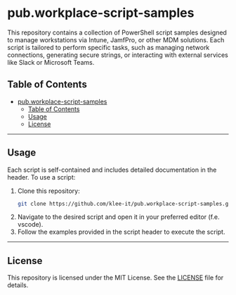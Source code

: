 # pub.workplace-script-samples

This repository contains a collection of PowerShell script samples designed to manage workstations via Intune, JamfPro, or other MDM solutions. Each script is tailored to perform specific tasks, such as managing network connections, generating secure strings, or interacting with external services like Slack or Microsoft Teams.

## Table of Contents

- [pub.workplace-script-samples](#pubworkplace-script-samples)
  - [Table of Contents](#table-of-contents)
  - [Usage](#usage)
  - [License](#license)

---

## Usage

Each script is self-contained and includes detailed documentation in the header. To use a script:

1. Clone this repository:
   ```bash
   git clone https://github.com/klee-it/pub.workplace-script-samples.git
   ```
2. Navigate to the desired script and open it in your preferred editor (f.e. vscode).
3. Follow the examples provided in the script header to execute the script.

---

## License

This repository is licensed under the MIT License. See the [LICENSE](LICENSE) file for details.